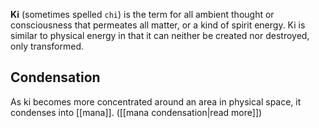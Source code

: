 **Ki** (sometimes spelled `chi`) is the term for all ambient thought or consciousness that permeates all matter, or a kind of spirit energy. Ki is similar to physical energy in that it can neither be created nor destroyed, only transformed.

## Condensation
As ki becomes more concentrated around an area in physical space, it condenses into [[mana]]. ([[mana condensation|read more]])